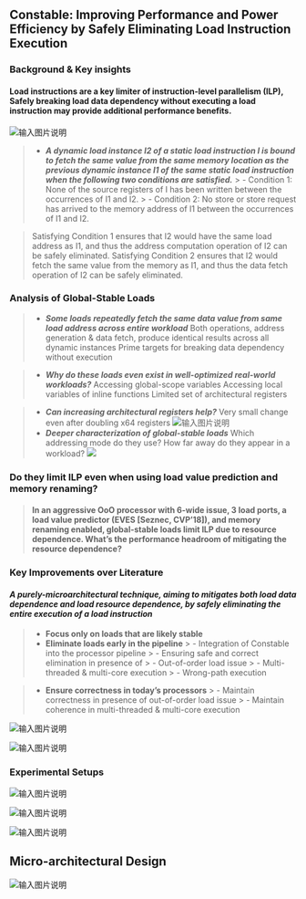 
## Constable: Improving Performance and Power Efficiency by Safely Eliminating Load Instruction Execution
### Background & Key insights

#### Load instructions are a key limiter of instruction-level parallelism (ILP), Safely breaking load data dependency without executing a load instruction may provide additional performance benefits.


![输入图片说明](https://raw.githubusercontent.com/JakeFlasher/stackedit-app-data/master/imgs/2024-07-31/prior_tech.png)

> - ***A dynamic load instance I2 of a static load instruction I is bound to fetch the same value from the same memory location as the previous dynamic instance I1 of the same static load instruction when the following two conditions are satisfied.*** 
	> 	-  Condition 1: None of the source registers of I has been written between the occurrences of I1 and I2. 
	> 	-  Condition 2: No store or store request has arrived to the memory address of I1 between the occurrences of I1 and I2. 

> Satisfying Condition 1 ensures that I2 would have the same load address as I1, and thus the address computation operation of I2 can be safely eliminated. Satisfying Condition 2 ensures that I2 would fetch the same value from the memory as I1, and thus the data fetch operation of I2 can be safely eliminated.
### Analysis of Global-Stable Loads
>- ***Some loads repeatedly fetch the same data value from same load address across entire workload***
Both operations, address generation & data fetch, produce identical results across all dynamic instances
Prime targets for breaking data dependency without execution

> - ***Why do these loads even exist in well-optimized real-world workloads?***
Accessing global-scope variables
Accessing local variables of inline functions
Limited set of architectural registers

>- ***Can increasing architectural registers help?***
Very small change even after doubling x64 registers
![输入图片说明](https://raw.githubusercontent.com/JakeFlasher/stackedit-app-data/master/imgs/2024-07-31/register.png)
>- ***Deeper characterization of global-stable loads***
Which addressing mode do they use?
How far away do they appear in a workload?
![](https://raw.githubusercontent.com/JakeFlasher/stackedit-app-data/master/imgs/2024-07-31/fraction_plus.png)

### Do they limit ILP even when using load value prediction and memory renaming? 

> ####  In an aggressive OoO processor with 6-wide issue, 3 load ports, a load value predictor (EVES [Seznec, CVP’18]), and memory renaming enabled, global-stable loads limit ILP due to resource dependence. What’s the performance headroom of mitigating the resource dependence?


### Key Improvements over Literature
#### ***A purely-microarchitectural technique, aiming to mitigates both load data dependence and load resource dependence, by safely eliminating the entire execution of a load instruction***



 > - **Focus only on loads that are likely stable**
> - **Eliminate loads early in the pipeline**
	> 	 - Integration of Constable into the processor pipeline
	> 	- Ensuring safe and correct elimination in presence of
	> 		- Out-of-order load issue
	> 		- Multi-threaded & multi-core execution
	> 		- Wrong-path execution

> - **Ensure correctness in today’s processors**
	> 	- Maintain correctness in presence of out-of-order load issue
		>	- Maintain coherence in multi-threaded & multi-core execution
		
![输入图片说明](https://raw.githubusercontent.com/JakeFlasher/stackedit-app-data/master/imgs/2024-07-31/headroom.png)

![输入图片说明](https://raw.githubusercontent.com/JakeFlasher/stackedit-app-data/master/imgs/2024-07-31/resources_lag.png)

### Experimental Setups
![输入图片说明](https://raw.githubusercontent.com/JakeFlasher/stackedit-app-data/master/imgs/2024-07-31/workloads.jpg)

![输入图片说明](https://raw.githubusercontent.com/JakeFlasher/stackedit-app-data/master/imgs/2024-07-31/simulation_design.jpg) 

![输入图片说明](https://raw.githubusercontent.com/JakeFlasher/stackedit-app-data/master/imgs/2024-07-31/speedup.png)


## Micro-architectural Design
![输入图片说明](https://raw.githubusercontent.com/JakeFlasher/stackedit-app-data/master/imgs/2024-07-31/design.jpg)
<!--stackedit_data:
eyJoaXN0b3J5IjpbMTc3NjU2OTQ1LC0yMjM3MzQ1NzMsLTQ2Mj
YzNjIyNCwxMzgzMzU3MDM1LDE2NTQxNDcwNjMsNTk5MjUwMTI5
LC04NTEyMDE2NTIsLTIwNTI4OTQ0MDgsMjAzMjI1Njc0M119
-->